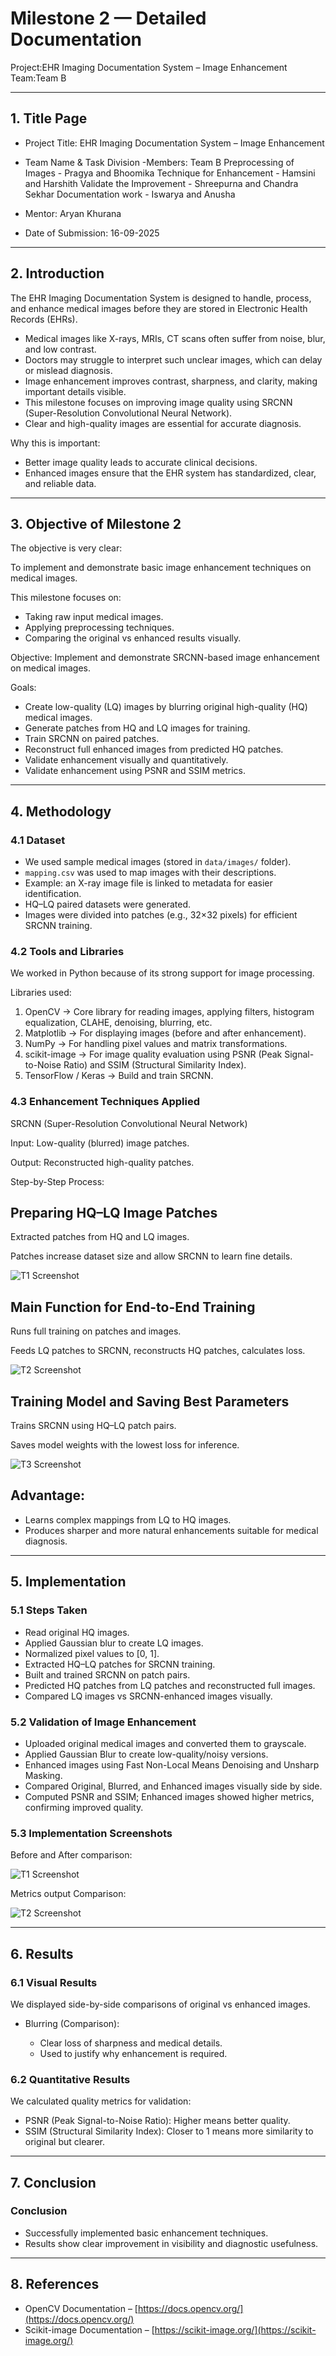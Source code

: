 # Milestone 2 — Detailed Documentation

Project:EHR Imaging Documentation System – Image Enhancement
Team:Team B

---

## 1. Title Page

- Project Title: EHR Imaging Documentation System – Image Enhancement
- Team Name & Task Division -Members: Team B
  Preprocessing of Images - Pragya and Bhoomika
  Technique for Enhancement - Hamsini and Harshith
  Validate the Improvement - Shreepurna and Chandra Sekhar
  Documentation work - Iswarya and Anusha

- Mentor: Aryan Khurana
- Date of Submission: 16-09-2025

---

## 2. Introduction

The EHR Imaging Documentation System is designed to handle, process, and enhance medical images before they are stored in Electronic Health Records (EHRs).

- Medical images like X-rays, MRIs, CT scans often suffer from noise, blur, and low contrast.
- Doctors may struggle to interpret such unclear images, which can delay or mislead diagnosis.
- Image enhancement improves contrast, sharpness, and clarity, making important details visible.
- This milestone focuses on improving image quality using SRCNN (Super-Resolution Convolutional Neural Network).
- Clear and high-quality images are essential for accurate diagnosis.

Why this is important:

- Better image quality leads to accurate clinical decisions.
- Enhanced images ensure that the EHR system has standardized, clear, and reliable data.

---

## 3. Objective of Milestone 2

The objective is very clear:

To implement and demonstrate basic image enhancement techniques on medical images.

This milestone focuses on:

- Taking raw input medical images.
- Applying preprocessing techniques.
- Comparing the original vs enhanced results visually.

Objective: Implement and demonstrate SRCNN-based image enhancement on medical images.

Goals:

- Create low-quality (LQ) images by blurring original high-quality (HQ) medical images.
- Generate patches from HQ and LQ images for training.
- Train SRCNN on paired patches.
- Reconstruct full enhanced images from predicted HQ patches.
- Validate enhancement visually and quantitatively.
- Validate enhancement using PSNR and SSIM metrics.

---

## 4. Methodology

### 4.1 Dataset

- We used sample medical images (stored in `data/images/` folder).
- `mapping.csv` was used to map images with their descriptions.
- Example: an X-ray image file is linked to metadata for easier identification.
- HQ–LQ paired datasets were generated.
- Images were divided into patches (e.g., 32×32 pixels) for efficient SRCNN training.

### 4.2 Tools and Libraries

We worked in Python because of its strong support for image processing.

Libraries used:

1. OpenCV → Core library for reading images, applying filters, histogram equalization, CLAHE, denoising, blurring, etc.
2. Matplotlib → For displaying images (before and after enhancement).
3. NumPy → For handling pixel values and matrix transformations.
4. scikit-image → For image quality evaluation using PSNR (Peak Signal-to-Noise Ratio) and SSIM (Structural Similarity Index).
5. TensorFlow / Keras → Build and train SRCNN.

### 4.3 Enhancement Techniques Applied

SRCNN (Super-Resolution Convolutional Neural Network)

Input: Low-quality (blurred) image patches.

Output: Reconstructed high-quality patches.

Step-by-Step Process:

## Preparing HQ–LQ Image Patches

Extracted patches from HQ and LQ images.

Patches increase dataset size and allow SRCNN to learn fine details.

![T1 Screenshot](images_for_doc/T1.jpeg)

## Main Function for End-to-End Training

Runs full training on patches and images.

Feeds LQ patches to SRCNN, reconstructs HQ patches, calculates loss.

![T2 Screenshot](images_for_doc/T2.jpeg)

## Training Model and Saving Best Parameters

Trains SRCNN using HQ–LQ patch pairs.

Saves model weights with the lowest loss for inference.

![T3 Screenshot](images_for_doc/T3.jpeg)

## Advantage:

- Learns complex mappings from LQ to HQ images.
- Produces sharper and more natural enhancements suitable for medical diagnosis.

---

## 5. Implementation

### 5.1 Steps Taken

- Read original HQ images.
- Applied Gaussian blur to create LQ images.
- Normalized pixel values to [0, 1].
- Extracted HQ–LQ patches for SRCNN training.
- Built and trained SRCNN on patch pairs.
- Predicted HQ patches from LQ patches and reconstructed full images.
- Compared LQ images vs SRCNN-enhanced images visually.

### 5.2 Validation of Image Enhancement

- Uploaded original medical images and converted them to grayscale.
- Applied Gaussian Blur to create low-quality/noisy versions.
- Enhanced images using Fast Non-Local Means Denoising and Unsharp Masking.
- Compared Original, Blurred, and Enhanced images visually side by side.
- Computed PSNR and SSIM; Enhanced images showed higher metrics, confirming improved quality.

### 5.3 Implementation Screenshots

Before and After comparison:

![T1 Screenshot](images_for_doc/T4.jpeg)

Metrics output Comparison:

![T2 Screenshot](images_for_doc/T5.jpeg)

---

## 6. Results

### 6.1 Visual Results

We displayed side-by-side comparisons of original vs enhanced images.

- Blurring (Comparison):

  - Clear loss of sharpness and medical details.
  - Used to justify why enhancement is required.

### 6.2 Quantitative Results

We calculated quality metrics for validation:

- PSNR (Peak Signal-to-Noise Ratio): Higher means better quality.
- SSIM (Structural Similarity Index): Closer to 1 means more similarity to original but clearer.

---

## 7. Conclusion

### Conclusion

- Successfully implemented basic enhancement techniques.
- Results show clear improvement in visibility and diagnostic usefulness.

---

## 8. References

- OpenCV Documentation – [https://docs.opencv.org/](https://docs.opencv.org/)
- Scikit-image Documentation – [https://scikit-image.org/](https://scikit-image.org/)

